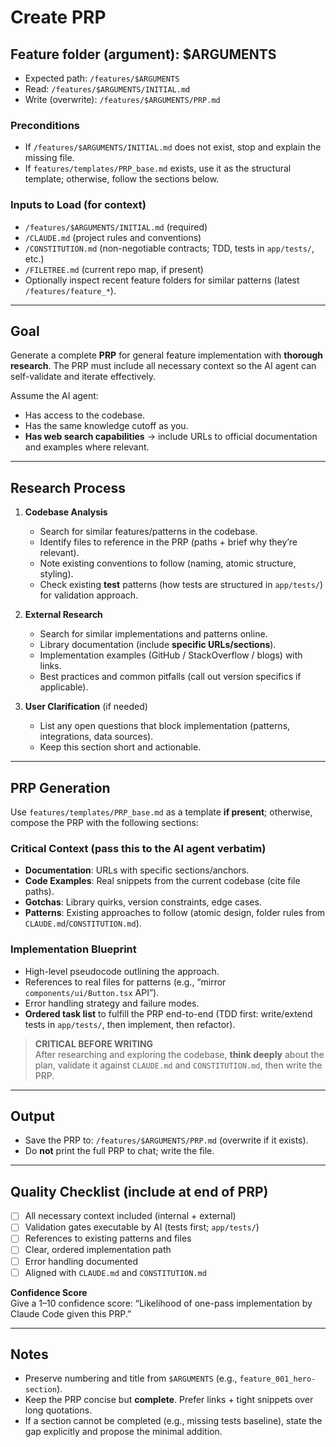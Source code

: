 # Create PRP

## Feature folder (argument): $ARGUMENTS
- Expected path: `/features/$ARGUMENTS`
- Read: `/features/$ARGUMENTS/INITIAL.md`
- Write (overwrite): `/features/$ARGUMENTS/PRP.md`

### Preconditions
- If `/features/$ARGUMENTS/INITIAL.md` does not exist, stop and explain the missing file.
- If `features/templates/PRP_base.md` exists, use it as the structural template; otherwise, follow the sections below.

### Inputs to Load (for context)
- `/features/$ARGUMENTS/INITIAL.md`  (required)
- `/CLAUDE.md`  (project rules and conventions)
- `/CONSTITUTION.md`  (non-negotiable contracts; TDD, tests in `app/tests/`, etc.)
- `/FILETREE.md`  (current repo map, if present)
- Optionally inspect recent feature folders for similar patterns (latest `/features/feature_*`).

---

## Goal
Generate a complete **PRP** for general feature implementation with **thorough research**. The PRP must include all necessary context so the AI agent can self-validate and iterate effectively.

Assume the AI agent:
- Has access to the codebase.
- Has the same knowledge cutoff as you.
- **Has web search capabilities** → include URLs to official documentation and examples where relevant.

---

## Research Process

1. **Codebase Analysis**
   - Search for similar features/patterns in the codebase.
   - Identify files to reference in the PRP (paths + brief why they’re relevant).
   - Note existing conventions to follow (naming, atomic structure, styling).
   - Check existing **test** patterns (how tests are structured in `app/tests/`) for validation approach.

2. **External Research**
   - Search for similar implementations and patterns online.
   - Library documentation (include **specific URLs/sections**).
   - Implementation examples (GitHub / StackOverflow / blogs) with links.
   - Best practices and common pitfalls (call out version specifics if applicable).

3. **User Clarification** (if needed)
   - List any open questions that block implementation (patterns, integrations, data sources).
   - Keep this section short and actionable.

---

## PRP Generation
Use `features/templates/PRP_base.md` as a template **if present**; otherwise, compose the PRP with the following sections:

### Critical Context (pass this to the AI agent verbatim)
- **Documentation**: URLs with specific sections/anchors.
- **Code Examples**: Real snippets from the current codebase (cite file paths).
- **Gotchas**: Library quirks, version constraints, edge cases.
- **Patterns**: Existing approaches to follow (atomic design, folder rules from `CLAUDE.md`/`CONSTITUTION.md`).

### Implementation Blueprint
- High-level pseudocode outlining the approach.
- References to real files for patterns (e.g., “mirror `components/ui/Button.tsx` API”).
- Error handling strategy and failure modes.
- **Ordered task list** to fulfill the PRP end-to-end (TDD first: write/extend tests in `app/tests/`, then implement, then refactor).

> **CRITICAL BEFORE WRITING**  
> After researching and exploring the codebase, **think deeply** about the plan, validate it against `CLAUDE.md` and `CONSTITUTION.md`, then write the PRP.

---

## Output
- Save the PRP to: `/features/$ARGUMENTS/PRP.md` (overwrite if it exists).
- Do **not** print the full PRP to chat; write the file.

---

## Quality Checklist (include at end of PRP)
- [ ] All necessary context included (internal + external)
- [ ] Validation gates executable by AI (tests first; `app/tests/`)
- [ ] References to existing patterns and files
- [ ] Clear, ordered implementation path
- [ ] Error handling documented
- [ ] Aligned with `CLAUDE.md` and `CONSTITUTION.md`

**Confidence Score**  
Give a 1–10 confidence score: “Likelihood of one-pass implementation by Claude Code given this PRP.”

---

## Notes
- Preserve numbering and title from `$ARGUMENTS` (e.g., `feature_001_hero-section`).
- Keep the PRP concise but **complete**. Prefer links + tight snippets over long quotations.
- If a section cannot be completed (e.g., missing tests baseline), state the gap explicitly and propose the minimal addition.